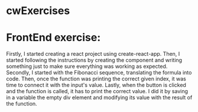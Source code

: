 # cwExercises

# FrontEnd exercise:
Firstly, I started creating a react project using create-react-app. Then, I started following the instructions by creating the component and writing something just to make sure everything was working as expected. Secondly, I started with the Fibonacci sequence, translating the formula into code. Then, once the function was printing the correct given index, it was time to connect it with the input's value. Lastly, when the button is clicked and the function is called, it has to print the correct value. I did it by saving in a variable the empty div element and modifying its value with the result of the function.